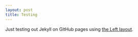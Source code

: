 ```yaml
---
layout: post
title: Testing
---
```


Just testing out Jekyll on GitHub pages using [the Left layout](https://github.com/holman/left).
